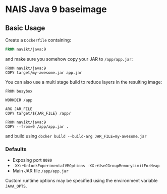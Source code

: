 NAIS Java 9 baseimage
=====================


Basic Usage
---------------------

Create a `Dockerfile` containing:

```Dockerfile
FROM navikt/java:9
```
and make sure you somehow copy your JAR to `/app/app.jar`:

```
FROM navikt/java:9
COPY target/my-awesome.jar app.jar
```

You can also use a multi stage build to reduce layers in the resulting image:

```
FROM busybox

WORKDIR /app

ARG JAR_FILE
COPY target/${JAR_FILE} /app/

FROM navikt/java:9
COPY --from=0 /app/app.jar .
```

and build using `docker build --build-arg JAR_FILE=my-awesome.jar`

### Defaults
* Exposing port `8080`
* `-XX:+UnlockExperimentalVMOptions -XX:+UseCGroupMemoryLimitForHeap`
* Main JAR file `/app/app.jar`

Custom runtime options may be specified using the environment variable `JAVA_OPTS`.
